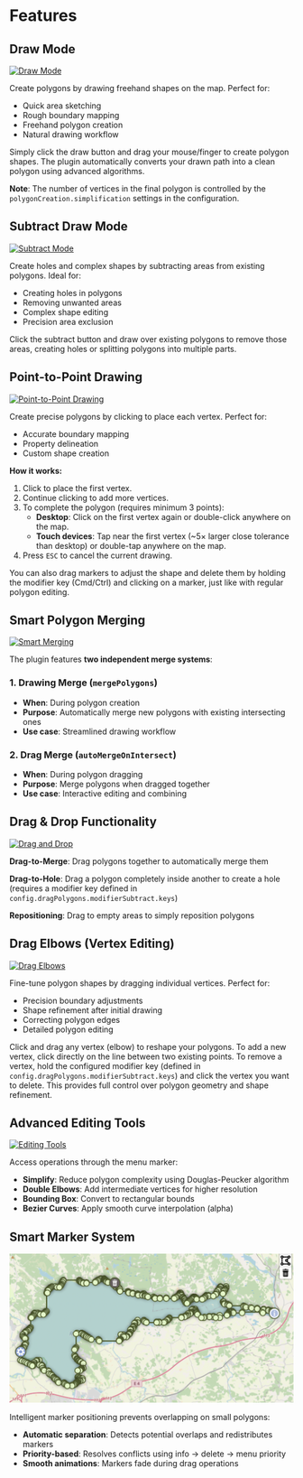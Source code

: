 # Features

## Draw Mode

[![Draw Mode](https://raw.githubusercontent.com/AndreasOlausson/leaflet-polydraw/main/Leaflet.Polydraw/docs/images/draw-mode.gif)](https://raw.githubusercontent.com/AndreasOlausson/leaflet-polydraw/main/Leaflet.Polydraw/docs/images/draw-mode.gif)

Create polygons by drawing freehand shapes on the map. Perfect for:

- Quick area sketching
- Rough boundary mapping
- Freehand polygon creation
- Natural drawing workflow

Simply click the draw button and drag your mouse/finger to create polygon shapes. The plugin automatically converts your drawn path into a clean polygon using advanced algorithms.

**Note**: The number of vertices in the final polygon is controlled by the `polygonCreation.simplification` settings in the configuration.

## Subtract Draw Mode

[![Subtract Mode](https://raw.githubusercontent.com/AndreasOlausson/leaflet-polydraw/main/Leaflet.Polydraw/docs/images/subtract-mode.gif)](https://raw.githubusercontent.com/AndreasOlausson/leaflet-polydraw/main/Leaflet.Polydraw/docs/images/subtract-mode.gif)

Create holes and complex shapes by subtracting areas from existing polygons. Ideal for:

- Creating holes in polygons
- Removing unwanted areas
- Complex shape editing
- Precision area exclusion

Click the subtract button and draw over existing polygons to remove those areas, creating holes or splitting polygons into multiple parts.

## Point-to-Point Drawing

[![Point-to-Point Drawing](https://raw.githubusercontent.com/AndreasOlausson/leaflet-polydraw/main/Leaflet.Polydraw/docs/images/p2p.gif)](https://raw.githubusercontent.com/AndreasOlausson/leaflet-polydraw/main/Leaflet.Polydraw/docs/images/p2p.gif)

Create precise polygons by clicking to place each vertex. Perfect for:

- Accurate boundary mapping
- Property delineation
- Custom shape creation

**How it works:**

1. Click to place the first vertex.
2. Continue clicking to add more vertices.
3. To complete the polygon (requires minimum 3 points):
   - **Desktop**: Click on the first vertex again or double-click anywhere on the map.
   - **Touch devices**: Tap near the first vertex (~5× larger close tolerance than desktop) or double-tap anywhere on the map.
4. Press `ESC` to cancel the current drawing.

You can also drag markers to adjust the shape and delete them by holding the modifier key (Cmd/Ctrl) and clicking on a marker, just like with regular polygon editing.

## Smart Polygon Merging

[![Smart Merging](https://raw.githubusercontent.com/AndreasOlausson/leaflet-polydraw/main/Leaflet.Polydraw/docs/images/merge.gif)](https://raw.githubusercontent.com/AndreasOlausson/leaflet-polydraw/main/Leaflet.Polydraw/docs/images/merge.gif)

The plugin features **two independent merge systems**:

### 1. Drawing Merge (`mergePolygons`)

- **When**: During polygon creation
- **Purpose**: Automatically merge new polygons with existing intersecting ones
- **Use case**: Streamlined drawing workflow

### 2. Drag Merge (`autoMergeOnIntersect`)

- **When**: During polygon dragging
- **Purpose**: Merge polygons when dragged together
- **Use case**: Interactive editing and combining

## Drag & Drop Functionality

[![Drag and Drop](https://raw.githubusercontent.com/AndreasOlausson/leaflet-polydraw/main/Leaflet.Polydraw/docs/images/drag-drop.gif)](https://raw.githubusercontent.com/AndreasOlausson/leaflet-polydraw/main/Leaflet.Polydraw/docs/images/drag-drop.gif)

**Drag-to-Merge**: Drag polygons together to automatically merge them

**Drag-to-Hole**: Drag a polygon completely inside another to create a hole (requires a modifier key defined in `config.dragPolygons.modifierSubtract.keys`)

**Repositioning**: Drag to empty areas to simply reposition polygons

## Drag Elbows (Vertex Editing)

[![Drag Elbows](https://raw.githubusercontent.com/AndreasOlausson/leaflet-polydraw/main/Leaflet.Polydraw/docs/images/drag-elbows.gif)](https://raw.githubusercontent.com/AndreasOlausson/leaflet-polydraw/main/Leaflet.Polydraw/docs/images/drag-elbows.gif)

Fine-tune polygon shapes by dragging individual vertices. Perfect for:

- Precision boundary adjustments
- Shape refinement after initial drawing
- Correcting polygon edges
- Detailed polygon editing

Click and drag any vertex (elbow) to reshape your polygons. To add a new vertex, click directly on the line between two existing points. To remove a vertex, hold the configured modifier key (defined in `config.dragPolygons.modifierSubtract.keys`) and click the vertex you want to delete. This provides full control over polygon geometry and shape refinement.

## Advanced Editing Tools

[![Editing Tools](https://raw.githubusercontent.com/AndreasOlausson/leaflet-polydraw/main/Leaflet.Polydraw/docs/images/editing-tools.gif)](https://raw.githubusercontent.com/AndreasOlausson/leaflet-polydraw/main/Leaflet.Polydraw/docs/images/editing-tools.gif)

Access operations through the menu marker:

- **Simplify**: Reduce polygon complexity using Douglas-Peucker algorithm
- **Double Elbows**: Add intermediate vertices for higher resolution
- **Bounding Box**: Convert to rectangular bounds
- **Bezier Curves**: Apply smooth curve interpolation (alpha)

## Smart Marker System

[![Smart Markers](https://raw.githubusercontent.com/AndreasOlausson/leaflet-polydraw/main/Leaflet.Polydraw/docs/images/smart-markers.png)](https://raw.githubusercontent.com/AndreasOlausson/leaflet-polydraw/main/Leaflet.Polydraw/docs/images/smart-markers.png)

Intelligent marker positioning prevents overlapping on small polygons:

- **Automatic separation**: Detects potential overlaps and redistributes markers
- **Priority-based**: Resolves conflicts using info → delete → menu priority
- **Smooth animations**: Markers fade during drag operations
